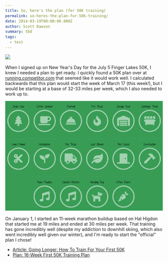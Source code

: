 ```yaml
---
title: So, here's the plan (for 50K training)
permalink: so-heres-the-plan-for-50k-training/
date: 2014-03-19T00:00:00.000Z
author: Scott Dawson
summary: tbd
tags:
  - test
---
```

<img src="/images/50k-training-plan.jpg?nf_resize=fit&w=300&h=400" />

When I signed up on New Year's Day for the July 5 Finger Lakes 50K, I knew I needed a plan to get ready. I quickly found a 50K plan over at [running.competitor.com](http://running.competitor.com/2014/01/training/going-longer-how-to-train-for-your-first-50k_61887) that seemed like it would work well. I calculated backwards that this plan would start the week of March 17 (this week!), but I would be starting at a base of 32-33 miles per week, which I also needed to work up to.

![test](/static/img/screen-shot-2020-06-22-at-8.20.10-am.png "test")

On January 1, I started an 11-week marathon buildup based on Hal Higdon that started me at 19 miles and ended at 30 miles per week. That training has gone incredibly well (despite my addiction to downhill skiing, which also went incredibly well given our winter), and I'm ready to start the "official" plan I chose!

* [Article: Going Longer: How To Train For Your First 50K](http://running.competitor.com/2014/01/training/going-longer-how-to-train-for-your-first-50k_61887#9Crx6roPZ0SLVejx.99)
* [Plan: 16-Week First 50K Training Plan](http://cdn.running.competitor.com/files/2012/11/46_nat_r1.pdf)